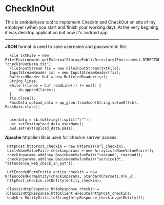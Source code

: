 # CheckInOut
This is android/java tool to implement CheckIn and CheckOut on site of my employer (when you start and finish your working day). At the very begining it was desktop application but now it's android app
___
**JSON** format is used to save username and password in file:
~~~
  File txtFile = new File(Environment.getExternalStoragePublicDirectory(Environment.DIRECTORY_DOWNLOADS), "checkInOutData.txt");
  FileInputStream fis = new FileInputStream(txtFile);
  InputStreamReader isr = new InputStreamReader(fis);
  BufferedReader buf = new BufferedReader(isr);
  String lines;
  while ((lines = buf.readLine()) != null) {
      sb.append(lines);
  }
  fis.close();
  PassData upload_data = up_gson.fromJson(String.valueOf(sb), PassData.class);


  userdata = sb.toString().split("\"");
  usr.setText(upload_data.userName);
  pwd.setText(upload_data.pass);
~~~

**Apache** httpclien lib is used for checkin serrver access:
~~~
 HttpPost httpPost_checkin = new HttpPost(url_checkin);
 List<NameValuePair> checkinparams = new ArrayList<NameValuePair>();
 checkinparams.add(new BasicNameValuePair("roarand", roarand));
 checkinparams.add(new BasicNameValuePair("serviceId", "attendance_web_check_in_out"));

 UrlEncodedFormEntity entity_checkin = new UrlEncodedFormEntity(checkinparams, StandardCharsets.UTF_8);
 httpPost_checkin.setEntity(entity_checkin);

 ClassicHttpResponse httpResponse_checkin = (ClassicHttpResponse)httpClient.execute(httpPost_checkin);
 bodyN = EntityUtils.toString(httpResponse_checkin.getEntity());
~~~

